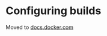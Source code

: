 # Configuring builds

Moved to [docs.docker.com](https://docs.docker.com/build/bake/configuring-build)
